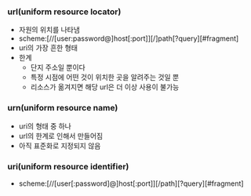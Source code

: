 ### url(uniform resource locator)

- 자원의 위치를 나타냄
- scheme:[//[user:password@]host[:port]][/]path[?query][#fragment]
- uri의 가장 흔한 형태
- 한계
  - 단지 주소일 뿐이다
  - 특정 시점에 어떤 것이 위치한 곳을 알려주는 것일 뿐
  - 리소스가 옮겨지면 해당 url은 더 이상 사용이 불가능

### urn(uniform resource name)

- uri의 형태 중 하나
- url의 한계로 인해서 만들어짐
- 아직 표준화로 지정되지 않음

### uri(uniform resource identifier)

- scheme:[//[user[:password]@]host[:port]][/path][?query][#fragment]
